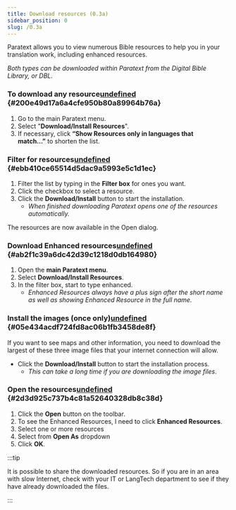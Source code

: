 ```yaml
---
title: Download resources (0.3a)
sidebar_position: 0
slug: /0.3a
---
```




Paratext allows you to view numerous Bible resources to help you in your translation work, including enhanced resources. 


_Both types can be downloaded within Paratext from the Digital Bible Library, or DBL._


### To download any resource[undefined](https://manual.paratext.org/Video-summaries/Introduction/0.5.Enhanced-resources/0.3a#to-download-any-resource) {#200e49d17a6a4cfe950b80a89964b76a}

1. Go to the main Paratext menu.
1. Select "**Download/Install Resources**".
1. If necessary, click **“Show Resources only in languages that match…”** to shorten the list.

### Filter for resources[undefined](https://manual.paratext.org/Video-summaries/Introduction/0.5.Enhanced-resources/0.3a#filter-for-resources) {#ebb410ce65514d5dac9a5993e5c1d1ec}

1. Filter the list by typing in the **Filter box** for ones you want.
1. Click the checkbox to select a resource.
1. Click the **Download/Install** button to start the installation.
	- _When finished downloading Paratext opens one of the resources automatically._

The resources are now available in the Open dialog.


### Download Enhanced resources[undefined](https://manual.paratext.org/Video-summaries/Introduction/0.5.Enhanced-resources/0.3a#download-enhanced-resources) {#ab2f1c39a6dc42d39c1218d0db164980}

1. Open the **main Paratext menu**.
1. Select **Download/Install Resources**.
1. In the filter box, start to type enhanced.
	- _Enhanced Resources always have a plus sign after the short name as well as showing Enhanced Resource in the full name._

### Install the images (once only)[undefined](https://manual.paratext.org/Video-summaries/Introduction/0.5.Enhanced-resources/0.3a#install-the-images-once-only) {#05e434acdf724fd8ac06b1fb3458de8f}


If you want to see maps and other information, you need to download the largest of these three image files that your internet connection will allow.

- Click the **Download/Install** button to start the installation process.
	- _This can take a long time if you are downloading the image files_.

### Open the resources[undefined](https://manual.paratext.org/Video-summaries/Introduction/0.5.Enhanced-resources/0.3a#open-the-resources) {#2d3d925c737b4c81a52640328db8c38d}

1. Click the **Open** button on the toolbar.
1. To see the Enhanced Resources, I need to click **Enhanced Resources**.
1. Select one or more resources
1. Select from **Open As** dropdown
1. Click **OK**.

:::tip

It is possible to share the downloaded resources. So if you are in an area with slow Internet, check with your IT or LangTech department to see if they have already downloaded the files.

:::



